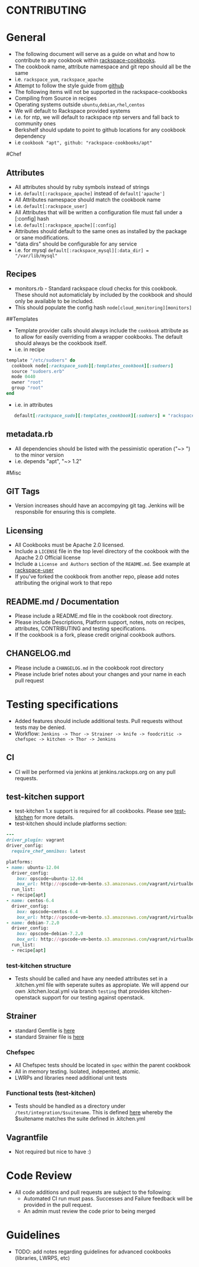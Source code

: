 CONTRIBUTING
===========

# General
* The following document will serve as a guide on what and how to contribute to any cookbook within [rackspace-cookbooks](http://github.com/rackspace-cookbooks/).
* The cookbook name, attribute namespace and git repo should all be the same
 * i.e. `rackspace_yum`, `rackspace_apache`
* Attempt to follow the style guide from [github](https://github.com/styleguide/ruby)
* The following items will not be supported in the rackspace-cookbooks
 * Compiling from Source in recipes
 * Operating systems outside `ubuntu`,`debian`,`rhel`,`centos`
* We will default to Rackspace provided systems
 * i.e. for ntp, we will default to rackspace ntp servers and fall back to community ones  
* Berkshelf should update to point to github locations for any cookbook dependency
 * i.e `cookbook "apt", github: "rackspace-cookbooks/apt"`

#Chef
## Attributes
* All attributes should by ruby symbols instead of strings
 * i.e. `default[:rackspace_apache]` instead of `default['apache']`
* All Attributes namespace should match the cookbook name
 * i.e. `default[:rackspace_user]`
* All Attributes that will be written a configuration file must fall under a [:config] hash
 * i.e. `default[:rackspace_apache][:config]`
* Attributes should default to the same ones as installed by the package or sane modifications.
* "data dirs" should be configurable for any service
 * i.e. for mysql `default[:rackspace_mysql][:data_dir] = "/var/lib/mysql"` 

## Recipes
* monitors.rb - Standard rackspace cloud checks for this cookbook. These should not automaticlaly by included by the cookbook and should only be available to be included. 
 * This should populate the config hash `node[cloud_monitoring][monitors]` 

##Templates
* Template provider calls should always include the `cookbook` attribute as to allow for easily overriding from a wrapper cookbooks. The default should always be the cookbook itself.
 * i.e. in recipe


```ruby   
template "/etc/sudoers" do
  cookbook node[:rackspace_sudo][:templates_cookbook][:sudoers]
  source "sudoers.erb"
  mode 0440
  owner "root"
  group "root"
end
```

* i.e. in attributes

```ruby
   default[:rackspace_sudo][:templates_cookbook][:sudoers] = "rackspace_sudo"
```

## metadata.rb
* All dependencies should be listed with the pessimistic operation ("~> ") to the minor version
 * i.e. depends "apt", "~> 1.2" 
 

#Misc
## GIT Tags
* Version increases should have an accompying git tag. Jenkins will be responsbile for ensuring this is complete.

## Licensing
* All Cookbooks must be Apache 2.0 licensed. 
* Include a `LICENSE` file in the top level directory of the cookbook with the Apache 2.0 Official license
* Include a `License and Authors` section of the `README.md`. See example at [rackspace-user](https://github.com/rackspace-cookbooks/rackspace-user)
* If you've forked the cookbook from another repo, please add notes attributing the original work to that repo

## README.md / Documentation
* Please include a README.md file in the cookbook root directory.
* Please include Descriptions, Platform support, notes, nots on recipes, attributes, CONTRIBUTING and testing specifications.
* If the cookbook is a fork, please credit original cookbook authors.

## CHANGELOG.md
* Please include a `CHANGELOG.md` in the cookbook root directory
* Please include brief notes about your changes and your name in each pull request


# Testing specifications
* Added features should include additional tests. Pull requests without tests may be denied.
* Workflow: `Jenkins -> Thor -> Strainer -> knife -> foodcritic -> chefspec -> kitchen -> Thor -> Jenkins`

## CI
* CI will be performed via jenkins at jenkins.rackops.org on any pull requests.

## test-kitchen support
* test-kitchen 1.x support is required for all cookbooks. Please see [test-kitchen](https://github.com/opscode/test-kitchen) for more details.
* test-kitchen should include platforms section:
 

```ruby
---
driver_plugin: vagrant
driver_config:
  require_chef_omnibus: latest

platforms:
- name: ubuntu-12.04
  driver_config:
    box: opscode-ubuntu-12.04
    box_url: http://opscode-vm-bento.s3.amazonaws.com/vagrant/virtualbox/opscode_ubuntu-12.04_chef-provisionerless.box
  run_list:
  - recipe[apt]
- name: centos-6.4
  driver_config:
    box: opscode-centos-6.4
    box_url: http://opscode-vm-bento.s3.amazonaws.com/vagrant/virtualbox/opscode_centos-6.4_chef-provisionerless.box
- name: debian-7.2.0
  driver_config:
    box: opscode-debian-7.2.0
    box_url: http://opscode-vm-bento.s3.amazonaws.com/vagrant/virtualbox/opscode_debian-7.2.0_chef-provisionerless.box
  run_list:
  - recipe[apt]
```

### test-kitchen structure
* Tests should be called and have any needed attributes set in a .kitchen.yml file with seperate suites as appropiate. We will append our own .kitchen.local.yml via branch `testing` that provides kitchen-openstack support for our testing against openstack.

## Strainer
* standard Gemfile is [here](https://gist.github.com/doublerr/8480261)
* standard Strainer file is [here](https://gist.github.com/doublerr/8480249)

### Chefspec
* All Chefspec tests should be located in `spec` within the parent cookbook
* All in memory testing. Isolated, indepented, atomic.
* LWRPs and libraries need additional unit tests 

### Functional tests (test-kitchen)
* Tests should be handled as a directory under `/test/integration/$suitename`. This is defined [here](http://kitchen.ci/docs/getting-started/writing-test) whereby the $suitename matches the suite defined in .kitchen.yml

## Vagrantfile 
* Not required but nice to have :)

# Code Review
* All code additions and pull requests are subject to the following:
    * Automated CI run must pass. Successes and Failure feedback will be provided in the pull request.
    * An admin must review the code prior to being merged 

# Guidelines
* TODO: add notes regarding guidelines for advanced cookbooks (libraries, LWRPS, etc)


